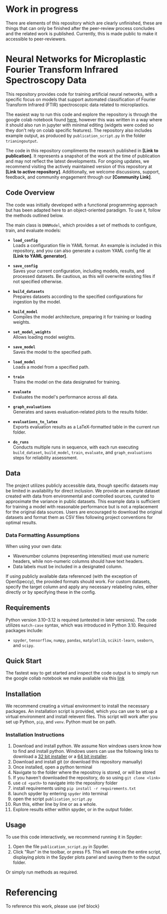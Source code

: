 # Work in progress
There are elements of this repository which are clearly unfinished, these are things that can only be finished after the peer-review process concludes and the related work is published. Currently, this is made public to make it accessible to peer-reviewers.

# Neural Networks for Microplastic Fourier Transform Infrared Spectroscopy Data

This repository provides code for training artificial neural networks, with a specific focus on models that support automated classification of Fourier Transform Infrared (FTIR) spectroscopic data related to microplastics. 

The easiest way to run this code and explore the repository is through the google colab notebook found [here](https://colab.research.google.com/drive/17tDtN3pFHYkQCpytrv1TYdfoJkn8snik?usp=sharing), however this was written in a way where it should also run in jupyter with minimal editing (widgets were coded so they don't rely on colab specific features). The repository also includes example output, as produced by `publication_script.py` in the folder `trianingoutput`.

The code in this repository compliments the research published in **[Link to publication]**. It represents a snapshot of the work at the time of publication and may not reflect the latest developments. For ongoing updates, we recommend visiting the actively maintained version of this repository at **[Link to active repository]**. Additionally, we welcome discussions, support, feedback, and community engagement through our **[Community Link]**.

## Code Overview

The code was initially developed with a functional programming approach but has been adapted here to an object-oriented paradigm. To use it, follow the methods outlined below.

The main class is `DNNModel`, which provides a set of methods to configure, train, and evaluate models:

- **`load_config`**  
  Loads a configuration file in YAML format. An example is included in this repository, and you can also generate a custom YAML config file at **[Link to YAML generator]**.

- **`save_config`**  
  Saves your current configuration, including models, results, and processed datasets. Be cautious, as this will overwrite existing files if not specified otherwise.

- **`build_datasets`**  
  Prepares datasets according to the specified configurations for ingestion by the model.

- **`build_model`**  
  Compiles the model architecture, preparing it for training or loading weights.

- **`set_model_weights`**  
  Allows loading model weights.

- **`save_model`**  
  Saves the model to the specified path.

- **`load_model`**  
  Loads a model from a specified path.

- **`train`**  
  Trains the model on the data designated for training.

- **`evaluate`**  
  Evaluates the model's performance across all data.

- **`graph_evaluations`**  
  Generates and saves evaluation-related plots to the results folder.

- **`evaluations_to_latex`**  
  Exports evaluation results as a LaTeX-formatted table in the current run folder.

- **`do_runs`**  
  Conducts multiple runs in sequence, with each run executing `build_dataset`, `build_model`, `train`, `evaluate`, and `graph_evaluations` steps for reliability assessment.

## Data

The project utilizes publicly accessible data, though specific datasets may be limited in availability for direct inclusion. We provide an example dataset created with data from environmental and controlled sources, curated to approximate the variance in public datasets. This example data is sufficient for training a model with reasonable performance but is not a replacement for the original data sources. Users are encouraged to download the original datasets and format them as CSV files following project conventions for optimal results.

### Data Formatting Assumptions

When using your own data:
- Wavenumber columns (representing intensities) must use numeric headers, while non-numeric columns should have text headers.
- Data labels must be included in a designated column.
  
If using publicly available data referenced (with the exception of OpenSpeccy), the provided formats should work. For custom datasets, specify the target column and apply any necessary relabeling rules, either directly or by specifying these in the config.

## Requirements

Python version 3.10–3.12 is required (untested in later versions). The code utilizes `match-case` syntax, which was introduced in Python 3.10. Required packages include:
- `spyder`, `tensorflow`, `numpy`, `pandas`, `matplotlib`, `scikit-learn`, `seaborn`, and `scipy`.

## Quick Start
The fastest way to get started and inspect the code output is to simply run the google collab notebook we make avaliable via this [link](https://colab.research.google.com/drive/17tDtN3pFHYkQCpytrv1TYdfoJkn8snik?usp=sharing)
## Installation

We recommend creating a virtual environment to install the necessary packages. An installation script is provided, which you can use to set up a virtual environment and install relevent files. This script will work after you set up Python, `pip`, and `venv`. Python must be on path.

### Installation Instructions
1. Download and install python. We assume Non windows users know how to find and install python. Windows users can use the following links to download a [32 bit installer](https://www.python.org/ftp/python/3.11.9/python-3.11.9.exe) or a [64 bit installer](https://www.python.org/ftp/python/3.11.9/python-3.11.9-amd64.exe).
2. Download and install git (or download this repository manually)
4. Once installed, open a python terminal 
5. Navigate to the folder where the repositroy is stored, or will be stored
6. If you haven't downloaded the repository, do so using `git clone <link>`
7. use `cd <path>` to navigate into the repository folder
8. install requirements using `pip install -r requirements.txt`
9. launch spyder by entering `spyder` into terminal
10. open the script `publication_script.py`
11. Run this, either line by line or as a whole.
12. Explore results either within spyder, or in the output folder.

## Usage

To use this code interactively, we recommend running it in Spyder:

1. Open the file `publication_script.py` in Spyder.
2. Click "Run" in the toolbar, or press F5. This will execute the entire script, displaying plots in the Spyder plots panel and saving them to the output folder.

Or simply run methods as required.

# Referencing

To reference this work, please use {ref block}
